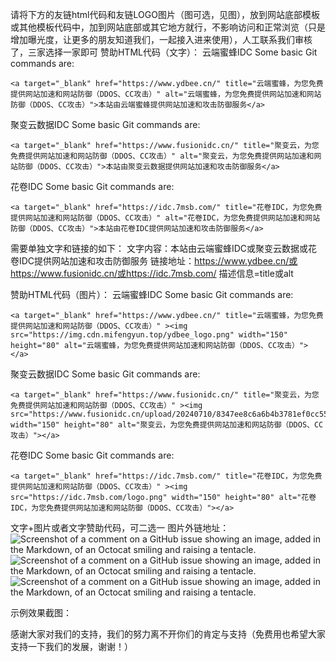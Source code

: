 请将下方的友链html代码和友链LOGO图片（图可选，见图），放到网站底部模板或其他模板代码中，加到网站底部或其它地方就行，不影响访问和正常浏览（只是增加曝光度，让更多的朋友知道我们，一起接入进来使用），人工联系我们审核了，三家选择一家即可
赞助HTML代码（文字）：
云端蜜蜂IDC
Some basic Git commands are:
```
<a target="_blank" href="https://www.ydbee.cn/" title="云端蜜蜂，为您免费提供网站加速和网站防御（DDOS、CC攻击）" alt="云端蜜蜂，为您免费提供网站加速和网站防御（DDOS、CC攻击）">本站由云端蜜蜂提供网站加速和攻击防御服务</a>
```
聚变云数据IDC
Some basic Git commands are:
```
<a target="_blank" href="https://www.fusionidc.cn/" title="聚变云，为您免费提供网站加速和网站防御（DDOS、CC攻击）" alt="聚变云，为您免费提供网站加速和网站防御（DDOS、CC攻击）">本站由聚变云数据提供网站加速和攻击防御服务</a>
```
花卷IDC
Some basic Git commands are:
```
<a target="_blank" href="https://idc.7msb.com/" title="花卷IDC，为您免费提供网站加速和网站防御（DDOS、CC攻击）" alt="花卷IDC，为您免费提供网站加速和网站防御（DDOS、CC攻击）">本站由花卷IDC提供网站加速和攻击防御服务</a>
```

需要单独文字和链接的如下：
文字内容：本站由云端蜜蜂IDC或聚变云数据或花卷IDC提供网站加速和攻击防御服务
链接地址：https://www.ydbee.cn/或https://www.fusionidc.cn/或https://idc.7msb.com/
描述信息=title或alt


赞助HTML代码（图片）：
云端蜜蜂IDC
Some basic Git commands are:
```
<a target="_blank" href="https://www.ydbee.cn/" title="云端蜜蜂，为您免费提供网站加速和网站防御（DDOS、CC攻击）" ><img src="https://img.cdn.mifengyun.top/ydbee_logo.png" width="150" height="80" alt="云端蜜蜂，为您免费提供网站加速和网站防御（DDOS、CC攻击）"></a>
```
聚变云数据IDC
Some basic Git commands are:
```
<a target="_blank" href="https://www.fusionidc.cn/" title="聚变云，为您免费提供网站加速和网站防御（DDOS、CC攻击）" ><img src="https://www.fusionidc.cn/upload/20240710/8347ee8c6a6b4b3781ef0cc55cbce68c.png" width="150" height="80" alt="聚变云，为您免费提供网站加速和网站防御（DDOS、CC攻击）"></a>
```
花卷IDC
Some basic Git commands are:
```
<a target="_blank" href="https://idc.7msb.com/" title="花卷IDC，为您免费提供网站加速和网站防御（DDOS、CC攻击）" ><img src="https://idc.7msb.com/logo.png" width="150" height="80" alt="花卷IDC，为您免费提供网站加速和网站防御（DDOS、CC攻击）"></a>
```
文字+图片或者文字赞助代码，可二选一 
图片外链地址：
![Screenshot of a comment on a GitHub issue showing an image, added in the Markdown, of an Octocat smiling and raising a tentacle.](https://img.cdn.mifengyun.top/ydbee_logo.png)
![Screenshot of a comment on a GitHub issue showing an image, added in the Markdown, of an Octocat smiling and raising a tentacle.](https://www.fusionidc.cn/upload/20240710/8347ee8c6a6b4b3781ef0cc55cbce68c.png)
![Screenshot of a comment on a GitHub issue showing an image, added in the Markdown, of an Octocat smiling and raising a tentacle.](https://idc.7msb.com/logo.png)

示例效果截图：

感谢大家对我们的支持，我们的努力离不开你们的肯定与支持（免费用也希望大家支持一下我们的发展，谢谢！）
